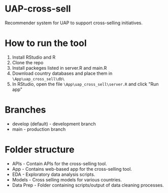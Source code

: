 # UAP-cross-sell
Recommender system for UAP to support cross-selling initiatives.

# How to run the tool
1. Install RStudio and R
2. Clone the repo
3. Install packeges listed in server.R and main.R
4. Download country databases and place them in `\App\uap_cross_sell\db\`
5. In RStudio, open the file `\App\uap_cross_sell\server.R` and click "Run app"

# Branches
* develop (default) - development branch
* main - production branch

# Folder structure
* APIs - Contain APIs for the cross-selling tool.
* App - Contains web-based app for the cross-selling tool.
* EDA - Exploratory data analysis scripts.
* Models - Cross selling models for various countries.
* Data Prep - Folder containing scripts/output of data cleaning processes.
